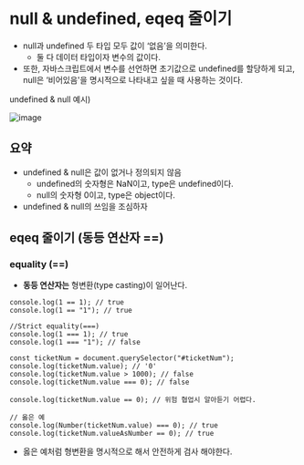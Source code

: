 # null & undefined, **eqeq 줄이기**

- null과 undefined 두 타입 모두 값이 ‘없음’을 의미한다.
  - 둘 다 데이터 타입이자 변수의 값이다.
- 또한, 자바스크립트에서 변수를 선언하면 초기값으로 undefined를 할당하게 되고, null은 ‘비어있음'을 명시적으로 나타내고 싶을 때 사용하는 것이다.

undefined & null 예시)

![image](https://github.com/YuHyeonWook/TIL/assets/110236953/15286033-a3f1-477b-b9b3-fe4478df0df5)

## 요약

- undefined & null은 값이 없거나 정의되지 않음
  - undefined의 숫자형은 NaN이고, type은 undefined이다.
  - null의 숫자형 0이고, type은 object이다.
- undefined & null의 쓰임을 조심하자

## eqeq 줄이기 (동등 연산자 ==)

### **equality (==)**

- **동등 연산자는** 형변환(type casting)이 일어난다.

```
console.log(1 == 1); // true
console.log(1 == "1"); // true

//Strict equality(===)
console.log(1 === 1); // true
console.log(1 === "1"); // false

const ticketNum = document.querySelector("#ticketNum");
console.log(ticketNum.value); // '0'
console.log(ticketNum.value > 1000); // false
console.log(ticketNum.value === 0); // false

console.log(ticketNum.value == 0); // 위험 협업시 알아듣기 어렵다.

// 옳은 예
console.log(Number(ticketNum.value) === 0); // true
console.log(ticketNum.valueAsNumber == 0); // true
```

- 옳은 예처럼 형변환을 명시적으로 해서 안전하게 검사 해야한다.

